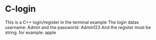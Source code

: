 # C-login
This is a C++ login/register in the terminal example
The login datas username: Admin and the passworld: Admin123
And the register must be string. for example: apple 
